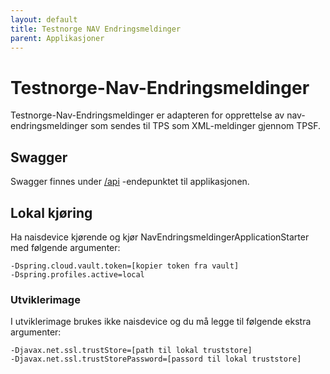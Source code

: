 ```yaml
---
layout: default
title: Testnorge NAV Endringsmeldinger
parent: Applikasjoner
---
```


# Testnorge-Nav-Endringsmeldinger
Testnorge-Nav-Endringsmeldinger er adapteren for opprettelse av nav-endringsmeldinger som sendes til TPS som XML-meldinger gjennom TPSF.

## Swagger
Swagger finnes under [/api](https://testnorge-nav-endringsmeldinger.dev.intern.nav.no/api) -endepunktet til applikasjonen.
 
## Lokal kjøring
Ha naisdevice kjørende og kjør NavEndringsmeldingerApplicationStarter med følgende argumenter:
```
-Dspring.cloud.vault.token=[kopier token fra vault]
-Dspring.profiles.active=local
```

### Utviklerimage
I utviklerimage brukes ikke naisdevice og du må legge til følgende ekstra argumenter:
```
-Djavax.net.ssl.trustStore=[path til lokal truststore]
-Djavax.net.ssl.trustStorePassword=[passord til lokal truststore]
```
